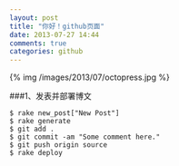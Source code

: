 ```yaml
---
layout: post
title: "你好！github页面"
date: 2013-07-27 14:44
comments: true
categories: github
---
```



{% img /images/2013/07/octopress.jpg %}




###1、发表并部署博文

```
$ rake new_post["New Post"]
$ rake generate
$ git add .
$ git commit -am "Some comment here." 
$ git push origin source
$ rake deploy
```


